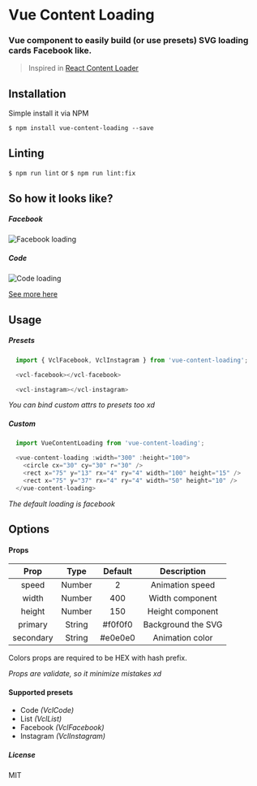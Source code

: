 # Vue Content Loading

### Vue component to easily build (or use presets) SVG loading cards Facebook like.

> Inspired in [React Content Loader](https://github.com/danilowoz/react-content-loader)

## Installation

Simple install it via NPM

``$ npm install vue-content-loading --save``

 ## Linting

``$ npm run lint`` or ``$ npm run lint:fix``

## So how it looks like?

##### Facebook

![Facebook loading](https://raw.githubusercontent.com/LucasLeandro1204/vue-content-loading/master/static/facebook.gif "Facebook loading")

##### Code

![Code loading](https://raw.githubusercontent.com/LucasLeandro1204/vue-content-loading/master/static/code.gif "Code loading")

[See more here](https://lucasleandro1204.github.io/vue-content-loading/)

## Usage

##### Presets

```javascript
  import { VclFacebook, VclInstagram } from 'vue-content-loading';

  <vcl-facebook></vcl-facebook>

  <vcl-instagram></vcl-instagram>
```

*You can bind custom attrs to presets too xd*

##### Custom

```javascript
  import VueContentLoading from 'vue-content-loading';

  <vue-content-loading :width="300" :height="100">
    <circle cx="30" cy="30" r="30" />
    <rect x="75" y="13" rx="4" ry="4" width="100" height="15" />
    <rect x="75" y="37" rx="4" ry="4" width="50" height="10" />
  </vue-content-loading>
```

*The default loading is facebook*

## Options

#### Props

| Prop      | Type   | Default | Description        |
|:---------:|:------:|:-------:|:------------------:|
| speed     | Number | 2       | Animation speed    |
| width     | Number | 400     | Width component    |
| height    | Number | 150     | Height component   |
| primary   | String | #f0f0f0 | Background the SVG |
| secondary | String | #e0e0e0 | Animation color    |

Colors props are required to be HEX with hash prefix.

*Props are validate, so it minimize mistakes xd*

#### Supported presets

* Code *(VclCode)*
* List *(VclList)*
* Facebook *(VclFacebook)*
* Instagram *(VclInstagram)*

##### License
MIT
